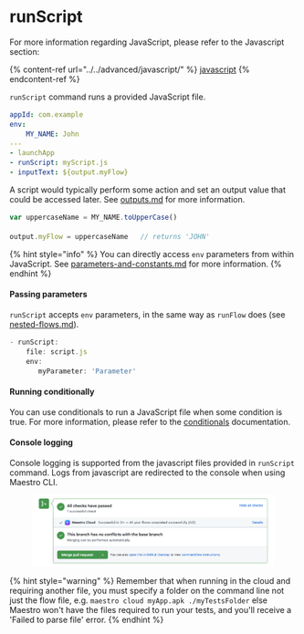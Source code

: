 # runScript

For more information regarding JavaScript, please refer to the Javascript section:

{% content-ref url="../../advanced/javascript/" %}
[javascript](../../advanced/javascript/)
{% endcontent-ref %}

`runScript` command runs a provided JavaScript file.

```yaml
appId: com.example
env:
    MY_NAME: John
---
- launchApp
- runScript: myScript.js
- inputText: ${output.myFlow}
```

A script would typically perform some action and set an output value that could be accessed later. See [outputs.md](../../advanced/javascript/outputs.md "mention") for more information.

```javascript
var uppercaseName = MY_NAME.toUpperCase()

output.myFlow = uppercaseName   // returns 'JOHN'
```

{% hint style="info" %}
You can directly access `env` parameters from within JavaScript. See [parameters-and-constants.md](../../advanced/parameters-and-constants.md "mention") for more information.
{% endhint %}

#### Passing parameters

`runScript` accepts `env` parameters, in the same way as `runFlow` does (see [nested-flows.md](../../advanced/nested-flows.md "mention")).

```javascript
- runScript:
    file: script.js
    env:
       myParameter: 'Parameter'
```

#### Running conditionally

You can use conditionals to run a JavaScript file when some condition is true. For more information, please refer to the [conditionals](../../advanced/conditions.md) documentation.

#### Console logging&#x20;

Console logging is supported from the javascript files provided in `runScript` command. Logs from javascript are redirected to the console when using Maestro CLI.&#x20;

<figure><img src="../../.gitbook/assets/image (2) (1).png" alt=""><figcaption></figcaption></figure>



{% hint style="warning" %}
Remember that when running in the cloud and requiring another file, you must specify a folder on the command line not just the flow file, e.g. `maestro cloud myApp.apk ./myTestsFolder` else Maestro won't have the files required to run your tests, and you'll receive a 'Failed to parse file' error.
{% endhint %}
